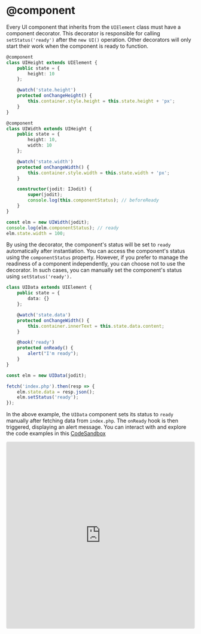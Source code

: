 # @component

Every UI component that inherits from the `UIElement` class must have a component decorator.
This decorator is responsible for calling `setStatus('ready')` after the `new UI()` operation.
Other decorators will only start their work when the component is ready to function.

```typescript
@component
class UIHeight extends UIElement {
	public state = {
		height: 10
	};

	@watch('state.height')
	protected onChangeHeight() {
		this.container.style.height = this.state.height + 'px';
	}
}

@component
class UIWidth extends UIHeight {
	public state = {
		height: 10,
		width: 10
	};

	@watch('state.width')
	protected onChangeWidth() {
		this.container.style.width = this.state.width + 'px';
	}

	constructor(jodit: IJodit) {
		super(jodit);
		console.log(this.componentStatus); // beforeReady
	}
}

const elm = new UIWidth(jodit);
console.log(elm.componentStatus); // ready
elm.state.width = 100;
```

By using the decorator, the component's status will be set to `ready` automatically after instantiation.
You can access the component's status using the `componentStatus` property.
However, if you prefer to manage the readiness of a component independently,
you can choose not to use the decorator.
In such cases, you can manually set the component's status using `setStatus('ready').`

```ts
class UIData extends UIElement {
	public state = {
		data: {}
	};

	@watch('state.data')
	protected onChangeWidth() {
		this.container.innerText = this.state.data.content;
	}

	@hook('ready')
	protected onReady() {
		alert("I'm ready");
	}
}

const elm = new UIData(jodit);

fetch('index.php').then(resp => {
	elm.state.data = resp.json();
	elm.setStatus('ready');
});
```

In the above example, the `UIData` component sets its status to `ready` manually after fetching data from `index.php`.
The `onReady` hook is then triggered, displaying an alert message.
You can interact with and explore the code examples in this [CodeSandbox](https://codesandbox.io/s/decorators-u2h0os?fontsize=14&hidenavigation=1&theme=dark)

<iframe src="https://codesandbox.io/embed/decorators-u2h0os?fontsize=14&hidenavigation=1&theme=dark"
style="width:100%; height:500px; border:0; border-radius: 4px; overflow:hidden;"
title="Decorators"
allow="accelerometer; ambient-light-sensor; camera; encrypted-media; geolocation; gyroscope; hid; microphone; midi; payment; usb; vr; xr-spatial-tracking"
sandbox="allow-forms allow-modals allow-popups allow-presentation allow-same-origin allow-scripts"
/>
